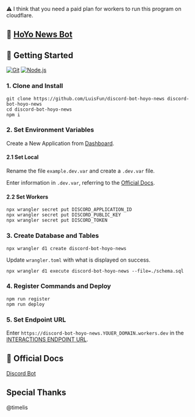 ⚠️ I think that you need a paid plan for workers to run this program on cloudflare.

## 🤖 [HoYo News Bot](https://discord.com/api/oauth2/authorize?client_id=1197426250743042069&permissions=2048&scope=bot)

## 🚀 Getting Started

[<img alt="Git" src="https://img.shields.io/badge/Git-windows-%23F05032?logo=Git" />](https://gitforwindows.org)
[<img alt="Node.js" src="https://img.shields.io/badge/Node.js-20.x-%23339933?logo=Node.js" />](https://nodejs.org)

### 1. Clone and Install

```shell
git clone https://github.com/LuisFun/discord-bot-hoyo-news discord-bot-hoyo-news
cd discord-bot-hoyo-news
npm i
```

### 2. Set Environment Variables

Create a New Application from [Dashboard](https://discord.com/developers/applications).

#### 2.1 Set Local

Rename the file `example.dev.var` and create a `.dev.var` file.

Enter information in `.dev.var`, referring to the [Official Docs](https://discord.com/developers/docs/tutorials/hosting-on-cloudflare-workers).

#### 2.2 Set Workers

```shell
npx wrangler secret put DISCORD_APPLICATION_ID
npx wrangler secret put DISCORD_PUBLIC_KEY
npx wrangler secret put DISCORD_TOKEN
```

### 3. Create Database and Tables

```shell
npx wrangler d1 create discord-bot-hoyo-news
```

Update `wrangler.toml` with what is displayed on success.

```shell
npx wrangler d1 execute discord-bot-hoyo-news --file=./schema.sql
```

### 4. Register Commands and Deploy

```shell
npm run register
npm run deploy
```

### 5. Set Endpoint URL

Enter `https://discord-bot-hoyo-news.YOUER_DOMAIN.workers.dev` in the [INTERACTIONS ENDPOINT URL](https://discord.com/developers/applications).

## 📑 Official Docs

[Discord Bot](https://discord.com/developers/docs/tutorials/hosting-on-cloudflare-workers)

## Special Thanks

@timelis
